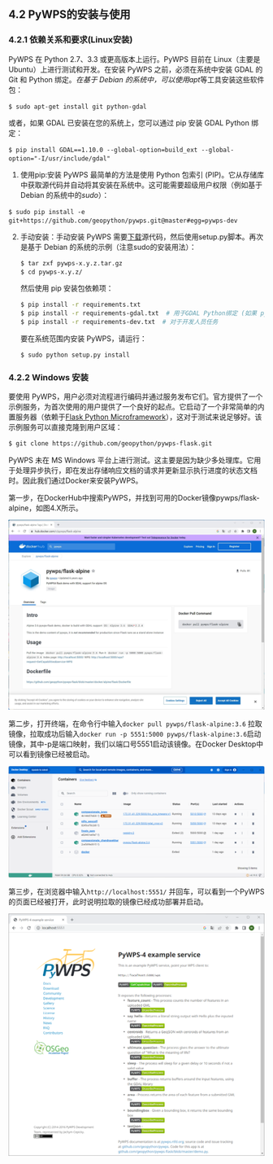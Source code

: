## 4.2 PyWPS的安装与使用

### 4.2.1 依赖关系和要求(Linux安装)

PyWPS 在 Python 2.7、3.3 或更高版本上运行。PyWPS 目前在 Linux（主要是 Ubuntu）上进行测试和开发。在安装 PyWPS 之前，必须在系统中安装 GDAL 的 Git 和 Python 绑定。*在基于 Debian 的系统中，可以使用apt*等工具安装这些软件包：

`$ sudo apt-get install git python-gdal`

或者，如果 GDAL 已安装在您的系统上，您可以通过 pip 安装 GDAL Python 绑定：

`$ pip install GDAL==1.10.0 --global-option=build_ext --global-option="-I/usr/include/gdal"`

1. 使用pip:安装 PyWPS 最简单的方法是使用 Python 包索引 (PIP)。它从存储库中获取源代码并自动将其安装在系统中。这可能需要超级用户权限（例如基于 Debian 的系统中的*sudo*）：

`$ sudo pip install -e git+https://github.com/geopython/pywps.git@master#egg=pywps-dev`

2. 手动安装：手动安装 PyWPS 需要[下载](https://pywps.org/download)源代码，然后使用setup.py脚本。再次是基于 Debian 的系统的示例（注意sudo的安装用法）：

   ```sh
   $ tar zxf pywps-x.y.z.tar.gz
   $ cd pywps-x.y.z/
   ```

   然后使用 pip 安装包依赖项：

   ```sh
   $ pip install -r requirements.txt
   $ pip install -r requirements-gdal.txt  # 用于GDAL Python绑定 (如果 python-gdal 没有通过 apt-get被安装)
   $ pip install -r requirements-dev.txt  # 对于开发人员任务
   ```

   要在系统范围内安装 PyWPS，请运行：

   ```sh
   $ sudo python setup.py install
   ```

### 4.2.2 Windows 安装

要使用 PyWPS，用户必须对流程进行编码并通过服务发布它们。官方提供了一个示例服务，为首次使用的用户提供了一个良好的起点。它启动了一个非常简单的内置服务器（依赖于[Flask Python Microframework](http://flask.pocoo.org/)），这对于测试来说足够好。该示例服务可以直接克隆到用户区域：

```sh
$ git clone https://github.com/geopython/pywps-flask.git
```

PyWPS 未在 MS Windows 平台上进行测试。这主要是因为缺少多处理库。它用于处理异步执行，即在发出存储响应文档的请求并更新显示执行进度的状态文档时。因此我们通过Docker来安装PyWPS。

第一步，在DockerHub中搜索PyWPS，并找到可用的Docker镜像pywps/flask-alpine，如图4.X所示。

![](img/4.1环境准备/img-2023-06-28-16-50-07.png)

第二步，打开终端，在命令行中输入`docker pull pywps/flask-alpine:3.6` 拉取镜像，拉取成功后输入`docker run -p 5551:5000 pywps/flask-alpine:3.6`启动镜像，其中-p是端口映射，我们以端口号5551启动该镜像。在Docker Desktop中可以看到镜像已经被启动。

![](img/4.1环境准备/img-2023-06-28-17-00-34.png)

第三步，在浏览器中输入`http://localhost:5551/` 并回车，可以看到一个PyWPS的页面已经被打开，此时说明拉取的镜像已经成功部署并启动。

![](img/4.1环境准备/img-2023-06-28-17-02-08.png)